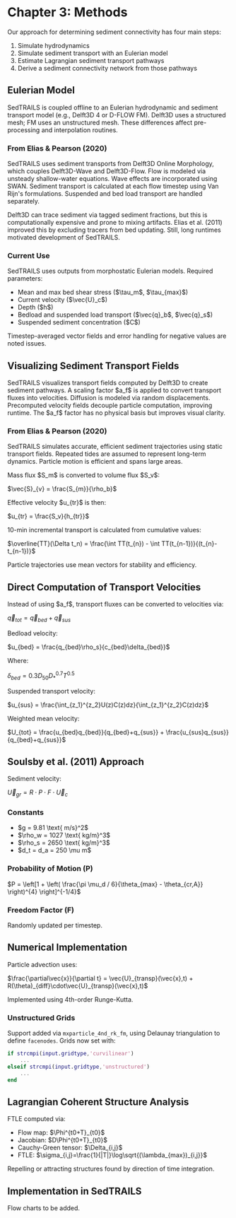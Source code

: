 # Chapter 3: Methods

Our approach for determining sediment connectivity has four main steps:

1. Simulate hydrodynamics
2. Simulate sediment transport with an Eulerian model
3. Estimate Lagrangian sediment transport pathways
4. Derive a sediment connectivity network from those pathways

## Eulerian Model

SedTRAILS is coupled offline to an Eulerian hydrodynamic and sediment transport model (e.g., Delft3D 4 or D-FLOW FM). Delft3D uses a structured mesh; FM uses an unstructured mesh. These differences affect pre-processing and interpolation routines.

### From Elias & Pearson (2020)

SedTRAILS uses sediment transports from Delft3D Online Morphology, which couples Delft3D-Wave and Delft3D-Flow. Flow is modeled via unsteady shallow-water equations. Wave effects are incorporated using SWAN. Sediment transport is calculated at each flow timestep using Van Rijn's formulations. Suspended and bed load transport are handled separately.

Delft3D can trace sediment via tagged sediment fractions, but this is computationally expensive and prone to mixing artifacts. Elias et al. (2011) improved this by excluding tracers from bed updating. Still, long runtimes motivated development of SedTRAILS.

### Current Use

SedTRAILS uses outputs from morphostatic Eulerian models. Required parameters:

* Mean and max bed shear stress (\$\tau\_m\$, \$\tau\_{max}\$)
* Current velocity (\$\vec{U}\_c\$)
* Depth (\$h\$)
* Bedload and suspended load transport (\$\vec{q}\_b\$, \$\vec{q}\_s\$)
* Suspended sediment concentration (\$C\$)

Timestep-averaged vector fields and error handling for negative values are noted issues.

## Visualizing Sediment Transport Fields

SedTRAILS visualizes transport fields computed by Delft3D to create sediment pathways. A scaling factor \$a\_f\$ is applied to convert transport fluxes into velocities. Diffusion is modeled via random displacements. Precomputed velocity fields decouple particle computation, improving runtime. The \$a\_f\$ factor has no physical basis but improves visual clarity.

### From Elias & Pearson (2020)

SedTRAILS simulates accurate, efficient sediment trajectories using static transport fields. Repeated tides are assumed to represent long-term dynamics. Particle motion is efficient and spans large areas.

Mass flux \$S\_m\$ is converted to volume flux \$S\_v\$:

$\vec{S}_{v} = \frac{S_{m}}{\rho_b}$

Effective velocity \$u\_{tr}\$ is then:

$u_{tr} = \frac{S_v}{h_{tr}}$

10-min incremental transport is calculated from cumulative values:

$\overline{TT}(\Delta t_n) = \frac{\int TT(t_{n}) - \int TT(t_{n-1})}{(t_{n}-t_{n-1})}$

Particle trajectories use mean vectors for stability and efficiency.

## Direct Computation of Transport Velocities

Instead of using \$a\_f\$, transport fluxes can be converted to velocities via:

$\vec{q}_{tot} = \vec{q}_{bed} + \vec{q}_{sus}$

Bedload velocity:

$u_{bed} = \frac{q_{bed}\rho_s}{c_{bed}\delta_{bed}}$

Where:

$\delta_{bed} = 0.3D_{50} D_{*}^{0.7}T^{0.5}$

Suspended transport velocity:

$u_{sus} = \frac{\int_{z_1}^{z_2}U(z)C(z)dz}{\int_{z_1}^{z_2}C(z)dz}$

Weighted mean velocity:

$U_{tot} = \frac{u_{bed}q_{bed}}{q_{bed}+q_{sus}} + \frac{u_{sus}q_{sus}}{q_{bed}+q_{sus}}$

## Soulsby et al. (2011) Approach

Sediment velocity:

$\vec{U}_{gr} = R \cdot P \cdot F \cdot \vec{U}_{c}$

### Constants

* \$g = 9.81 \text{ m/s}^2\$
* \$\rho\_w = 1027 \text{ kg/m}^3\$
* \$\rho\_s = 2650 \text{ kg/m}^3\$
* \$d\_t = d\_a = 250 \mu m\$

### Probability of Motion (P)

$P = \left[1 + \left( \frac{\pi \mu_d / 6}{\theta_{max} - \theta_{cr,A}} \right)^{4} \right]^{-1/4}$

### Freedom Factor (F)

Randomly updated per timestep.

## Numerical Implementation

Particle advection uses:

$\frac{\partial\vec{x}}{\partial t} = \vec{U}_{transp}(\vec{x},t) + R(\theta)_{diff}\cdot\vec{U}_{transp}(\vec{x},t)$

Implemented using 4th-order Runge-Kutta.

### Unstructured Grids

Support added via `mxparticle_4nd_rk_fm`, using Delaunay triangulation to define `facenodes`. Grids now set with:

```matlab
if strcmpi(input.gridtype,'curvilinear')
    ...
elseif strcmpi(input.gridtype,'unstructured')
    ...
end
```

## Lagrangian Coherent Structure Analysis

FTLE computed via:

* Flow map: \$\Phi^{t0+T}\_{t0}\$
* Jacobian: \$D\Phi^{t0+T}\_{t0}\$
* Cauchy-Green tensor: \$\Delta\_{i,j}\$
* FTLE: \$\sigma\_{i,j}=\frac{1}{|T|}\log\sqrt{(\lambda\_{max})\_{i,j}}\$

Repelling or attracting structures found by direction of time integration.

## Implementation in SedTRAILS

Flow charts to be added.
